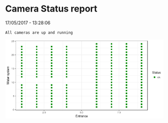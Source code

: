 Camera Status report
================
17/05/2017 - 13:28:06

    All cameras are up and running

![](camreport_files/figure-markdown_github/unnamed-chunk-2-1.png)
